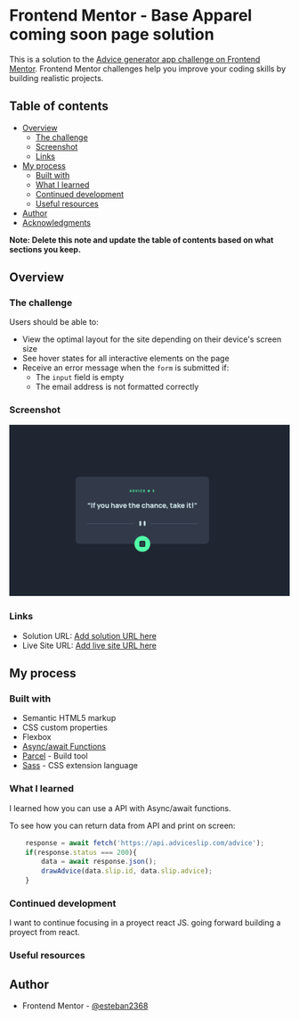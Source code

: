 # Frontend Mentor - Base Apparel coming soon page solution

This is a solution to the [Advice generator app challenge on Frontend Mentor](https://www.frontendmentor.io/challenges/advice-generator-app-QdUG-13db). Frontend Mentor challenges help you improve your coding skills by building realistic projects. 

## Table of contents

- [Overview](#overview)
  - [The challenge](#the-challenge)
  - [Screenshot](#screenshot)
  - [Links](#links)
- [My process](#my-process)
  - [Built with](#built-with)
  - [What I learned](#what-i-learned)
  - [Continued development](#continued-development)
  - [Useful resources](#useful-resources)
- [Author](#author)
- [Acknowledgments](#acknowledgments)

**Note: Delete this note and update the table of contents based on what sections you keep.**

## Overview

### The challenge

Users should be able to:

- View the optimal layout for the site depending on their device's screen size
- See hover states for all interactive elements on the page
- Receive an error message when the `form` is submitted if:
  - The `input` field is empty
  - The email address is not formatted correctly

### Screenshot

![](./screenshot.png)

### Links

- Solution URL: [Add solution URL here](https://your-solution-url.com)
- Live Site URL: [Add live site URL here](https://admirable-marzipan-9e2f01.netlify.app/)

## My process

### Built with

- Semantic HTML5 markup
- CSS custom properties
- Flexbox
- [Async/await Functions](https://developer.mozilla.org/es/docs/Web/JavaScript/Reference/Statements/async_function)
- [Parcel](https://parceljs.org/) - Build tool
- [Sass](https://sass-lang.com/) - CSS extension language

### What I learned

I learned how you can use a API with Async/await functions.

To see how you can return data from API and print on screen:

```js
    response = await fetch('https://api.adviceslip.com/advice');
    if(response.status === 200){
        data = await response.json();
        drawAdvice(data.slip.id, data.slip.advice);
    }
```

### Continued development

I want to continue focusing in a proyect react JS. going forward building a proyect from react. 

### Useful resources


## Author

- Frontend Mentor - [@esteban2368](https://www.frontendmentor.io/profile/esteban2368)


